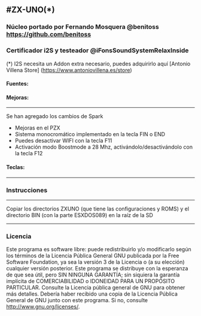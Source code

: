 #ZX-UNO(*)
--------------------------------------------------
### Núcleo portado por Fernando Mosquera @benitoss https://github.com/benitoss

### Certificador i2S y testeador @iFonsSoundSystemRelaxInside 


(*) I2S necesita un Addon extra necesario, puedes adquirirlo aquí [Antonio Villena Store] (https://www.antoniovillena.es/store)

#### Fuentes:

#### Mejoras:
-------------------------------------------------- -
Se han agregado los cambios de Spark
- Mejoras en el PZX
- Sistema monocromático implementado en la tecla FIN o END
- Puedes desactivar WIFI con la tecla F11
- Activación modo Boostmode a 28 Mhz, activándolo/desactivándolo con la tecla F12

#### Teclas:
--------------------------------------------------

### Instrucciones
-------------------------------------------------- ------

Copiar los directorios ZXUNO (que tiene las configuraciones y ROMS) y el directorio BIN (con la parte ESXDOS089) en la raíz de la SD

-------------------------------------------------- -
### Licencia


Este programa es software libre: puede redistribuirlo y/o modificarlo según los términos de la Licencia Pública General GNU publicada por la Free Software Foundation, ya sea la versión 3 de la Licencia o (a su elección) cualquier versión posterior.
Este programa se distribuye con la esperanza de que sea útil, pero SIN NINGUNA GARANTÍA; sin siquiera la garantía implícita de COMERCIABILIDAD o IDONEIDAD PARA UN PROPÓSITO PARTICULAR. Consulte la Licencia pública general de GNU para obtener más detalles.
Debería haber recibido una copia de la Licencia Pública General de GNU junto con este programa. Si no, consulte http://www.gnu.org/licenses/.
